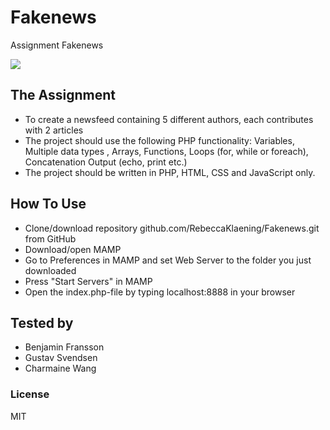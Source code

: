 # Fakenews
Assignment Fakenews

<img src="https://thumbs.gfycat.com/SadOpulentDassie-size_restricted.gif">

## The Assignment

* To create a newsfeed containing 5 different authors, each contributes with 2 articles
* The project should use the following PHP functionality: Variables, Multiple data types , Arrays, Functions, Loops (for, while or foreach), Concatenation Output (echo, print etc.)
* The project should be written in PHP, HTML, CSS and JavaScript only.


## How To Use

* Clone/download repository github.com/RebeccaKlaening/Fakenews.git from GitHub
* Download/open MAMP
* Go to Preferences in MAMP and set Web Server to the folder you just downloaded
* Press "Start Servers" in MAMP
* Open the index.php-file by typing localhost:8888 in your browser





## Tested by
- Benjamin Fransson
- Gustav Svendsen
- Charmaine Wang





### License
MIT
